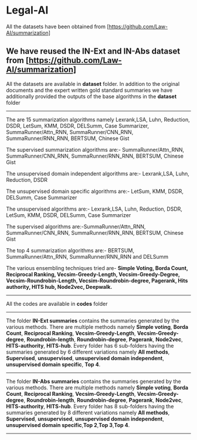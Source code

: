 # Legal-AI


All the datasets have been obtained from [https://github.com/Law-AI/summarization]

We have reused the IN-Ext and IN-Abs dataset from [https://github.com/Law-AI/summarization]
-------------------------------------------------------------------------------------------------------------------------------------------------

All the datasets are available in **dataset** folder. In addition to the original documents and the expert written gold standard summaries we have additionally provided the outputs of the base algorithms in the **dataset** folder

-------------------------------------------------------------------------------------------------------------------------------------------------


The are 15 summarization algorithms namely Lexrank,LSA, Luhn, Reduction, DSDR, LetSum, KMM, DSDR, DELSumm, Case Summarizer, SummaRunner/Attn_RNN, SummaRunner/CNN_RNN, SummaRunner/RNN_RNN, BERTSUM, Chinese Gist

The supervised summarization algorithms are:-  SummaRunner/Attn_RNN, SummaRunner/CNN_RNN, SummaRunner/RNN_RNN, BERTSUM, Chinese Gist

The unsupervised domain independent algorithms are:- Lexrank,LSA, Luhn, Reduction, DSDR

The unsupervised domain specific algorithms are:-  LetSum, KMM, DSDR, DELSumm, Case Summarizer

The unsupervised algorithms are:- Lexrank,LSA, Luhn, Reduction, DSDR, LetSum, KMM, DSDR, DELSumm, Case Summarizer

The supervised algorithms are:-SummaRunner/Attn_RNN, SummaRunner/CNN_RNN, SummaRunner/RNN_RNN, BERTSUM, Chinese Gist

The top 4 summarization algorithms are:- BERTSUM, SummaRunner/Attn_RNN, SummaRunner/RNN_RNN and DELSumm

The various ensembling techniques tried are- **Simple Voting, Borda Count, Reciprocal Ranking, Vecsim-Greedy-Length, Vecsim-Greedy-Degree, Vecsim-Roundrobin-Length, Vecsim-Roundrobin-degree, Pagerank, Hits authority, HITS hub, Node2vec, Deepwalk.**

----------------------------------------------------------------------------------------------------------------------------------------------


 All the codes are available in **codes** folder 



-----------------------------------------------------------------------------------------------------------------------------------------------


The folder **IN-Ext summaries** contains the summaries generated by the various methods. There are multiple methods namely **Simple voting**, **Borda Count**, **Reciprocal Ranking**, **Vecsim-Greedy-Length**, **Vecsim-Greedy-degree**, **Roundrobin-length**, **Roundrobin-degree**, **Pagerank**, **Node2vec**, **HITS-authority**, **HITS-hub**.
Every folder has 6 sub-folders having the summaries generated by 6 different variations namely **All methods**, **Supervised**, **unsupervised**, **unsupervised domain independent**, **unsupervised domain specific**, **Top 4**.

-----------------------------------------------------------------------------------------------------------------------------------------------



The folder **IN-Abs summaries** contains the summaries generated by the various methods. There are multiple methods namely **Simple voting**, **Borda Count**, **Reciprocal Ranking**, **Vecsim-Greedy-Length**, **Vecsim-Greedy-degree**, **Roundrobin-length**, **Roundrobin-degree**, **Pagerank**, **Node2vec**, **HITS-authority**, **HITS-hub**.
Every folder has 8 sub-folders having the summaries generated by 8 different variations namely **All methods**, **Supervised**, **unsupervised**, **unsupervised domain independent**, **unsupervised domain specific**,**Top 2**,**Top 3**,**Top 4**.

-----------------------------------------------------------------------------------------------------------------------------------------------




